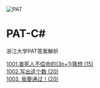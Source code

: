 ![PAT](https://www.patest.cn/p/images/logo.png)

# PAT-C#

浙江大学PAT答案解析

[1001.害死人不偿命的(3n+1)猜想 (15)](乙级/1001.%20害死人不偿命的(3n%2B1)猜想%20(15).cs)  
[1002.写出这个数 (20)](乙级/1002.%20写出这个数%20(20).cs)  
[1003. 我要通过！(20)](乙级/1003.%20我要通过！(20).cs)  
